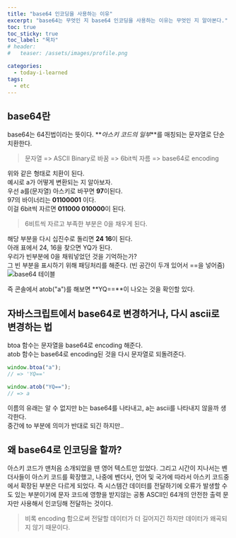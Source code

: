 ```yaml
---
title: "base64 인코딩을 사용하는 이유"
excerpt: "base64는 무엇인 지 base64 인코딩을 사용하는 이유는 무엇인 지 알아본다."
toc: true
toc_sticky: true
toc_label: "목차"
# header:
#   teaser: /assets/images/profile.png

categories:
  - today-i-learned
tags:
  - etc
---
```


## base64란

base64는 64진법이라는 뜻이다. **_아스키 코드의 일부_**를 매칭되는 문자열로 단순 치환한다.

> 문자열 => ASCII Binary로 바꿈 => 6bit씩 자름 => base64로 encoding

위와 같은 형태로 치환이 된다.  
예시로 a가 어떻게 변환되는 지 알아보자.  
우선 a를(문자열) 아스키로 바꾸면 **97**이된다.  
97의 바이너리는 **01100001** 이다.  
이걸 6bit씩 자르면 **011000 010000**이 된다.

> 6비트씩 자르고 부족한 부분은 0을 채우게 된다.

해당 부분을 다시 십진수로 돌리면 **24 16**이 된다.  
아래 표에서 24, 16을 찾으면 YQ가 된다.  
우리가 빈부분에 0을 채워넣었던 것을 기억하는가?  
그 빈 부분을 표시하기 위해 패딩처리를 해준다. (빈 공간이 두개 있어서 ==을 넣어줌)
![base64 테이블](https://www.woolha.com/media/2020/12/base64-table.png)

즉 콘솔에서 atob("a")를 해보면 **YQ==**이 나오는 것을 확인할 있다.

## 자바스크립트에서 base64로 변경하거나, 다시 ascii로 변경하는 법

btoa 함수는 문자열을 base64로 encoding 해준다.  
atob 함수는 base64로 encoding된 것을 다시 문자열로 되돌려준다.

```js
window.btoa("a");
// => 'YQ=='

window.atob("YQ==");
// => a
```

이름의 유래는 알 수 없지만 b는 base64를 나타내고, a는 ascii를 나타내지 않을까 생각한다.  
중간에 to 부분에 의미가 반대로 되긴 하지만..

## 왜 base64로 인코딩을 할까?

아스키 코드가 맨처음 소개되었을 땐 영어 텍스트만 있었다. 그리고 시간이 지나서는 벤더사들이 아스키 코드를 확장했고, 나중에 벤더사, 언어 및 국가에 따라서 아스키 코드중에서 확장된 부분은 다르게 되었다. 즉 시스템간 데이터를 전달하기에 오류가 발생할 수도 있는 부분이기에 문자 코드에 영향을 받지않는 공통 ASCII인 64개의 안전한 출력 문자만 사용해서 인코딩해 전달하는 것이다.

> 비록 encoding 함으로써 전달할 데이터가 더 길어지긴 하지만 데이터가 왜곡되지 않기 때문이다.
